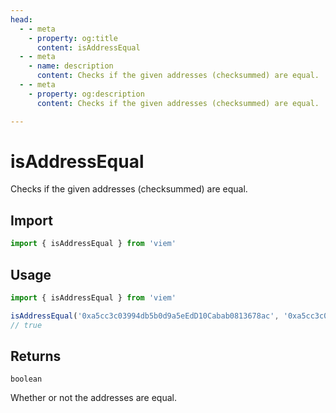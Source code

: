 ```yaml
---
head:
  - - meta
    - property: og:title
      content: isAddressEqual
  - - meta
    - name: description
      content: Checks if the given addresses (checksummed) are equal.
  - - meta
    - property: og:description
      content: Checks if the given addresses (checksummed) are equal.

---
```


# isAddressEqual

Checks if the given addresses (checksummed) are equal.

## Import

```ts
import { isAddressEqual } from 'viem'
```

## Usage

```ts
import { isAddressEqual } from 'viem'

isAddressEqual('0xa5cc3c03994db5b0d9a5eEdD10Cabab0813678ac', '0xa5cc3c03994DB5b0d9A5eEdD10CabaB0813678AC') // [!code focus:2]
// true
```

## Returns

`boolean`

Whether or not the addresses are equal.
